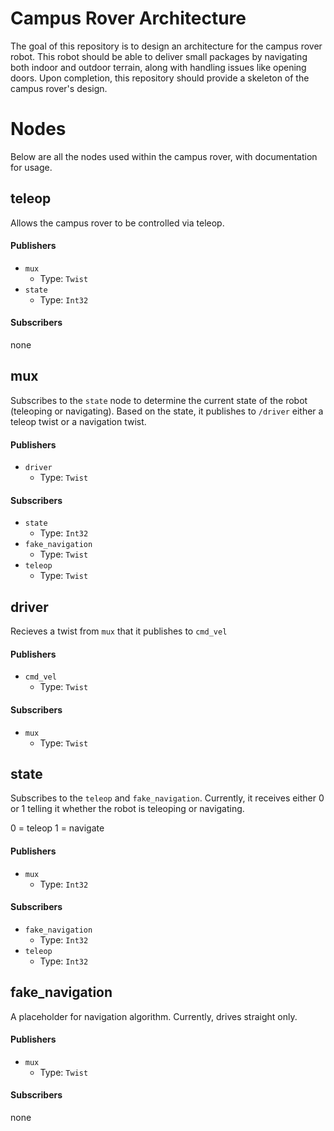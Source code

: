 # Campus Rover Architecture
The goal of this repository is to design an architecture for the campus rover robot. This robot should be able to deliver small packages by navigating both indoor and outdoor terrain, along with handling issues like opening doors. Upon completion, this repository should provide a skeleton of the campus rover's design.

# Nodes
Below are all the nodes used within the campus rover, with documentation for usage.

## teleop
Allows the campus rover to be controlled via teleop.

#### Publishers

* `mux`
	* Type: `Twist`
* `state`
	* Type: `Int32`
 
#### Subscribers
none


## mux
Subscribes to the `state` node to determine the current state of the robot (teleoping or navigating). Based on the state, it publishes to `/driver` either a teleop twist or a navigation twist. 

#### Publishers

* `driver`
	* Type: `Twist` 

#### Subscribers

* `state`
	* Type: `Int32`
* `fake_navigation`
	* Type: `Twist`
* `teleop`
	* Type: `Twist`

## driver
Recieves a twist from `mux` that it publishes to `cmd_vel` 

#### Publishers

* `cmd_vel`
	* Type: `Twist` 

#### Subscribers

* `mux`
	* Type: `Twist`

## state
Subscribes to the `teleop` and `fake_navigation`. Currently, it receives either 0 or 1 telling it whether the robot is teleoping or navigating.

0 = teleop
1 = navigate

#### Publishers

* `mux`
	* Type: `Int32` 

#### Subscribers

* `fake_navigation`
	* Type: `Int32`
* `teleop`
	* Type: `Int32`

## fake_navigation
A placeholder for navigation algorithm. Currently, drives straight only.


#### Publishers
* `mux`
	* Type: `Twist` 

#### Subscribers
none
